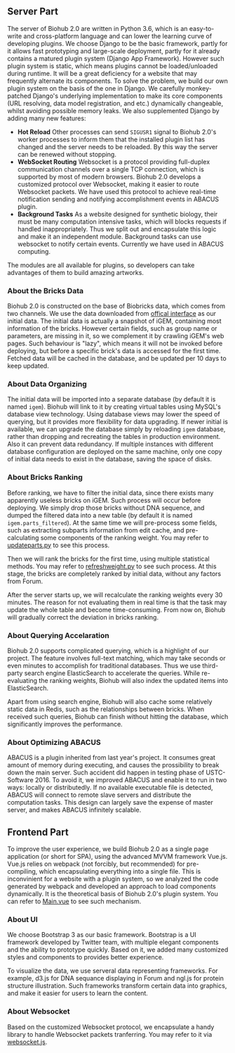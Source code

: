 ## Server Part

The server of Biohub 2.0 are written in Python 3.6, which is an easy-to-write and cross-platform language and can lower the learning curve of developing plugins. We choose Django to be the basic framework, partly for it allows fast prototyping and large-scale deployment, partly for it already contains a matured plugin system (Django App Framework). However such plugin system is static, which means plugins cannot be loaded/unloaded during runtime. It will be a great deficiency for a website that may frequently alternate its components. To solve the problem, we build our own plugin system on the basis of the one in Django. We carefully monkey-patched Django's underlying implementation to make its core components (URL resolving, data model registration, and etc.) dynamically changeable,  whilst avoiding possible memory leaks. We also supplemented Django by adding many new features:

 + **Hot Reload** Other processes can send `SIGUSR1` signal to Biohub 2.0's worker processes to inform them that the installed plugin list has changed and the server needs to be reloaded. By this way the server can be renewed without stopping.
 + **WebSocket Routing** Websocket is a protocol providing full-duplex communication channels over a single TCP connection, which is supported by most of modern browsers. Biohub 2.0 develops a customized protocol over Websocket, making it easier to route Websocket packets. We have used this protocol to achieve real-time notification sending and notifying accomplishment events in ABACUS plugin.
 + **Background Tasks** As a website designed for synthetic biology, their must be many computation intensive tasks, which will blocks requests if handled inappropriately. Thus we split out and encapsulate this logic and make it an independent module. Background tasks can use websocket to notify certain events. Currently we have used in ABACUS computing.

The modules are all available for plugins, so developers can take advantages of them to build amazing artworks.

### About the Bricks Data

Biohub 2.0 is constructed on the base of Biobricks data, which comes from two channels. We use the data downloaded from [offical interface](http://parts.igem.org/partsdb/download.cgi?type=parts_sql) as our initial data. The initial data is actually a snapshot of iGEM, containing most information of the bricks. However certain fields, such as group name or parameters, are missing in it, so we complement it by crawling iGEM's web pages. Such behaviour is "lazy", which means it will not be invoked before deploying, but before a specific brick's data is accessed for the first time. Fetched data will be cached in the database, and be updated per 10 days to keep updated.

### About Data Organizing

The initial data will be imported into a separate database (by default it is named `igem`). Biohub will link to it by creating virtual tables using MySQL's database view technology. Using database views may lower the speed of querying, but it provides more flexibility for data upgrading. If newer initial is available, we can upgrade the database simply by reloading `igem` database, rather than dropping and recreating the tables in production environment. Also it can prevent data redundancy. If multiple instances with different database configuration are deployed on the same machine, only one copy of initial data needs to exist in the database, saving the space of disks.

### About Bricks Ranking

Before ranking, we have to filter the initial data, since there exists many apparently useless bricks on iGEM. Such process will occur before deploying. We simply drop those bricks without DNA sequence, and dumped the filtered data into a new table (by default it is named `igem.parts_filtered`). At the same time we will pre-process some fields, such as extracting subparts information from edit cache, and pre-calculating some components of the ranking weight. You may refer to [updateparts.py](https://github.com/igemsoftware2017/USTC-Software-2017/blob/master/biohub/biobrick/bin/updateparts.py) to see this process.

Then we will rank the bricks for the first time, using multiple statistical methods. You may refer to [refreshweight.py](https://github.com/igemsoftware2017/USTC-Software-2017/blob/master/biohub/biobrick/management/commands/refreshweight.py) to see such process. At this stage, the bricks are completely ranked by initial data, without any factors from Forum.

After the server starts up, we will recalculate the ranking weights every 30 minutes. The reason for not evaluating them in real time is that the task may update the whole table and become time-consuming. From now on, Biohub will gradually correct the deviation in bricks ranking.

### About Querying Accelaration

Biohub 2.0 supports complicated querying, which is a highlight of our project. The feature involves full-text matching, which may take seconds or even minutes to accomplish for traditional databases. Thus we use third-party search engine ElasticSearch to accelerate the queries. While re-evaluating the ranking weights, Biohub will also index the updated items into ElasticSearch.

Apart from using search engine, Biohub will also cache some relatively static data in Redis, such as the relationships between bricks. When received such queries, Biohub can finish without hitting the database, which significantly improves the performance.

### About Optimizing ABACUS

ABACUS is a plugin inherited from last year's project. It consumes great amount of memory during executing, and causes the prossibility to break down the main server. Such accident did happen in testing phase of USTC-Software 2016. To avoid it, we improved ABACUS and enable it to run in two ways: locally or distributedly. If no available executable file is detected, ABACUS will connect to remote slave servers and distribute the computation tasks. This design can largely save the expense of master server, and makes ABACUS infinitely scalable.

## Frontend Part

To improve the user experience, we build Biohub 2.0 as a single page application (or short for SPA), using the advanced MVVM framework Vue.js. Vue.js relies on webpack (not forcibly, but recommended) for pre-compiling, which encapsulating everything into a single file. This is inconvinient for a website with a plugin system, so we analyzed the code generated by webpack and developed an approach to load components dynamically. It is the theoretical basis of Biohub 2.0's plugin system. You can refer to [Main.vue](https://github.com/USTC-Software2017-frontend/Biohub-frontend/blob/master/src/components/plugins/Plugins.vue) to see such mechanism.

### About UI

We choose Bootstrap 3 as our basic framework. Bootstrap is a UI framework developed by Twitter team, with multiple elegant components and the ability to prototype quickly. Based on it, we added many customized styles and components to provides better experience.

To visualize the data, we use serveral data representing frameworks. For example, d3.js for DNA sequance displaying in Forum and ngl.js for protein structure illustration. Such frameworks transform certain data into graphics, and make it easier for users to learn the content.

### About Websocket

Based on the customized Websocket protocol, we encapsulate a handy library to handle Websocket packets tranferring. You may refer to it via [websocket.js](https://github.com/USTC-Software2017-frontend/Biohub-frontend/blob/master/src/utils/websocket.js).
